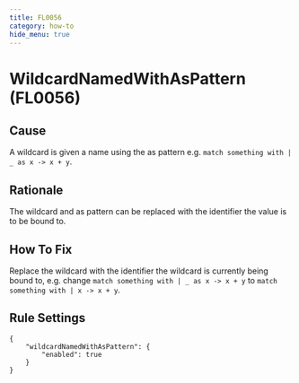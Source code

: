 ```yaml
---
title: FL0056
category: how-to
hide_menu: true
---
```


# WildcardNamedWithAsPattern (FL0056)

## Cause

A wildcard is given a name using the as pattern e.g. `match something with | _ as x -> x + y`.

## Rationale

The wildcard and as pattern can be replaced with the identifier the value is to be bound to.

## How To Fix

Replace the wildcard with the identifier the wildcard is currently being bound to, e.g. change `match something with | _ as x -> x + y` to `match something with | x -> x + y`.

## Rule Settings

    {
        "wildcardNamedWithAsPattern": {
            "enabled": true
        }
    }
